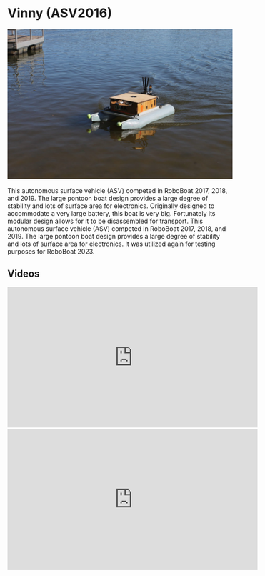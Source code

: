 # Vinny (ASV2016)
![asv2016-in-water](./img/asv2016-in-water.jpg)

This autonomous surface vehicle (ASV) competed in RoboBoat 2017, 2018, and 2019. The large pontoon boat design provides a large degree of stability and lots of surface area for electronics. Originally designed to accommodate a very large battery, this boat is very big. 
Fortunately its modular design allows for it to be disassembled for transport. This autonomous surface vehicle (ASV) competed in RoboBoat 2017, 2018, and 2019. The large pontoon boat design provides a large degree of stability and lots of surface area for electronics. It was utilized again for testing purposes for RoboBoat 2023.

## Videos

<div class="video-wrapper">
	<iframe width="560" height="315" src="https://www.youtube.com/embed/V7n5ZDMc9cE" title="YouTube video player" frameborder="0" allow="accelerometer; autoplay; clipboard-write; encrypted-media; gyroscope; picture-in-picture; web-share" allowfullscreen></iframe>
</div>

<div class="video-wrapper">
	<iframe width="560" height="315" src="https://www.youtube.com/embed/6lkEJhuf5Bw" title="YouTube video player" frameborder="0" allow="accelerometer; autoplay; clipboard-write; encrypted-media; gyroscope; picture-in-picture; web-share" allowfullscreen></iframe>
</div>
